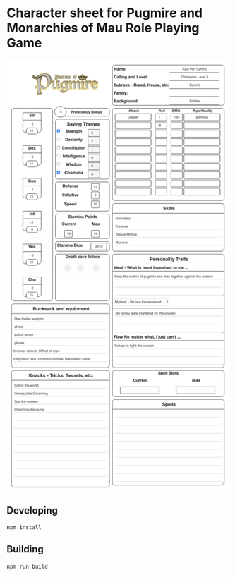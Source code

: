 # Character sheet for Pugmire and Monarchies of Mau Role Playing Game


![reams-of-pugmire-image](realms-of-pugmire.png)



## Developing

```sh
npm install
```

## Building

```sh
npm run build
```

